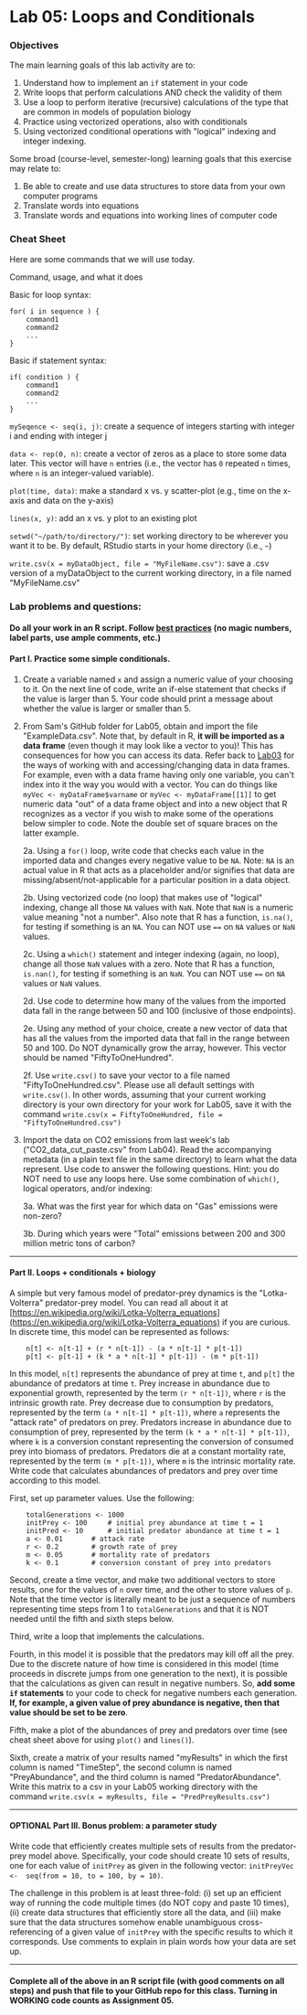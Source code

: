 # Lab 05: Loops and Conditionals### ObjectivesThe main learning goals of this lab activity are to:  1.	Understand how to implement an `if` statement in your code2.	Write loops that perform calculations AND check the validity of them3.	Use a loop to perform iterative (recursive) calculations of the type that are common in models of population biology4. Practice using vectorized operations, also with conditionals5. Using vectorized conditional operations with "logical" indexing and integer indexing.Some broad (course-level, semester-long) learning goals that this exercise may relate to:1.	Be able to create and use data structures to store data from your own computer programs2.	Translate words into equations3.	Translate words and equations into working lines of computer code### Cheat SheetHere are some commands that we will use today.Command, usage, and what it doesBasic for loop syntax:	for( i in sequence ) {		command1			command2			...			}	Basic if statement syntax:	if( condition ) {		command1			command2			...			}	`mySeqence <- seq(i, j)`: create a sequence of integers starting with integer i and ending with integer j`data <- rep(0, n)`: create a vector of zeros as a place to store some data later.  This vector will have `n` entries (i.e., the vector has `0` repeated `n` times, where `n` is an integer-valued variable).`plot(time, data)`: make a standard x vs. y scatter-plot (e.g., time on the x-axis and data on the y-axis)`lines(x, y)`: add an x vs. y plot to an existing plot`setwd("~/path/to/directory/")`: set working directory to be wherever you want it to be.  By default, RStudio starts in your home directory (i.e., `~`)`write.csv(x = myDataObject, file = "MyFileName.csv")`: save a .csv version of a myDataObject to the current working directory, in a file named "MyFileName.csv"### Lab problems and questions: #### Do all your work in an R script. Follow [best practices](https://github.com/flaxmans/CompBio_on_git/blob/master/CourseDocuments/BestPractices.md) (no magic numbers, label parts, use ample comments, etc.)#### Part I.  Practice some simple conditionals.1.	Create a variable named `x` and assign a numeric value of your choosing to it.  On the next line of code, write an if-else statement that checks if the value is larger than 5.  Your code should print a message about whether the value is larger or smaller than 5.2.	From Sam's GitHub folder for Lab05, obtain and import the file "ExampleData.csv".  Note that, by default in R, **it will be imported as a data frame** (even though it may look like a vector to you)!  This has consequences for how you can access its data.  Refer back to [Lab03](https://github.com/flaxmans/CompBio_on_git/blob/master/Labs/Lab03/Lab_03_MainActivities.md) for the ways of working with and accessing/changing data in data frames.  For example, even with a data frame having only one variable, you can't index into it the way you would with a vector.  You can do things like `myVec <- myDataFrame$varname` or `myVec <- myDataFrame[[1]]` to get numeric data "out" of a data frame object and into a new object that R recognizes as a vector if you wish to make some of the operations below simpler to code.  Note the double set of square braces on the latter example.    2a. Using a `for()` loop, write code that checks each value in the imported data and changes every negative value to be `NA`.  Note: `NA` is an actual value in R that acts as a placeholder and/or signifies that data are missing/absent/not-applicable for a particular position in a data object.    2b. Using vectorized code (no loop) that makes use of "logical" indexing, change all those `NA` values with `NaN`.  Note that `NaN` is a numeric value meaning "not a number".  Also note that R has a function, `is.na()`, for testing if something is an `NA`.    You can NOT use `==` on `NA` values or `NaN` values.        2c. Using  a `which()` statement and integer indexing (again, no loop), change all those `NaN` values with a zero.  Note that R has a function, `is.nan()`, for testing if something is an `NaN`.  You can NOT use `==` on `NA` values or `NaN` values.        2d. Use code to determine how many of the values from the imported data fall in the range between 50 and 100 (inclusive of those endpoints).         2e.  Using any method of your choice, create a new vector of data that has all the values from the imported data that fall in the range between 50 and 100.  Do NOT dynamically grow the array, however.  This vector should be named "FiftyToOneHundred".         2f.  Use `write.csv()` to save your vector to a file named "FiftyToOneHundred.csv".  Please use all default settings with `write.csv()`.  In other words, assuming that your current working directory is your own directory for your work for Lab05, save it with the command `write.csv(x = FiftyToOneHundred, file = "FiftyToOneHundred.csv")`	3. Import the data on CO2 emissions from last week's lab ("CO2_data_cut_paste.csv" from Lab04).  Read the accompanying metadata (in a plain text file in the same directory) to learn what the data represent.  Use code to answer the following questions.  Hint: you do NOT need to use any loops here.  Use some combination of `which()`, logical operators, and/or indexing:	3a. What was the first year for which data on "Gas" emissions were non-zero?	3b. During which years were "Total" emissions between 200 and 300 million metric tons of carbon?<hr>#### Part II. Loops + conditionals + biologyA simple but very famous model of predator-prey dynamics is the "Lotka-Volterra" predator-prey model.  You can read all about it at [https://en.wikipedia.org/wiki/Lotka-Volterra_equations](https://en.wikipedia.org/wiki/Lotka-Volterra_equations) if you are curious.  In discrete time, this model can be represented as follows:```	n[t] <- n[t-1] + (r * n[t-1]) - (a * n[t-1] * p[t-1])	p[t] <- p[t-1] + (k * a * n[t-1] * p[t-1]) - (m * p[t-1])```In this model, `n[t]` represents the abundance of prey at time `t`, and `p[t]` the abundance of predators at time `t`.  Prey increase in abundance due to exponential growth, represented by the term `(r * n[t-1])`, where `r` is the intrinsic growth rate.  Prey decrease due to consumption by predators, represented by the term `(a * n[t-1] * p[t-1])`, where `a` represents the "attack rate" of predators on prey.  Predators increase in abundance due to consumption of prey, represented by the term `(k * a * n[t-1] * p[t-1])`, where `k` is a conversion constant representing the conversion of consumed prey into biomass of predators.  Predators die at a constant mortality rate, represented by the term `(m * p[t-1])`, where `m` is the intrinsic mortality rate.Write code that calculates abundances of predators and prey over time according to this model. First, set up parameter values.  Use the following: ```	totalGenerations <- 1000	initPrey <- 100 	# initial prey abundance at time t = 1	initPred <- 10		# initial predator abundance at time t = 1	a <- 0.01 		# attack rate	r <- 0.2 		# growth rate of prey	m <- 0.05 		# mortality rate of predators	k <- 0.1 		# conversion constant of prey into predators```Second, create a time vector, and make two additional vectors to store results, one for the values of `n` over time, and the other to store values of `p`.  Note that the time vector is literally meant to be just a sequence of numbers representing time steps from 1 to `totalGenerations` and that it is NOT needed until the fifth and sixth steps below. Third, write a loop that implements the calculations.Fourth, in this model it is possible that the predators may kill off all the prey.  Due to the discrete nature of how time is considered in this model (time proceeds in discrete jumps from one generation to the next), it is possible that the calculations as given can result in negative numbers.  So, **add some `if` statements** to your code to check for negative numbers each generation.  **If, for example, a given value of prey abundance is negative, then that value should be set to be zero**.Fifth, make a plot of the abundances of prey and predators over time (see cheat sheet above for using `plot()` and `lines()`).Sixth, create a matrix of your results named "myResults" in which the first column is named "TimeStep", the second column is named "PreyAbundance", and the third column is named "PredatorAbundance".  Write this matrix to a csv in your Lab05 working directory with the command `write.csv(x = myResults, file = "PredPreyResults.csv")`  <hr>#### OPTIONAL Part III. Bonus problem: a parameter studyWrite code that efficiently creates multiple sets of results from the predator-prey model above.  Specifically, your code should create 10 sets of results, one for each value of `initPrey` as given in the following vector: `initPreyVec <-  seq(from = 10, to = 100, by = 10)`.The challenge in this problem is at least three-fold: (i) set up an efficient way of running the code multiple times (do NOT copy and paste 10 times), (ii) create data structures that efficiently store all the data, and (iii) make sure that the data structures somehow enable unambiguous cross-referencing of a given value of `initPrey` with the specific results to which it corresponds.  Use comments to explain in plain words how your data are set up. <hr>#### Complete all of the above in an R script file (with good comments on all steps) and push that file to your GitHub repo for this class.  Turning in WORKING code counts as Assignment 05. 